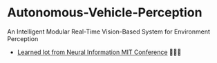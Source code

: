 # Autonomous-Vehicle-Perception
An Intelligent Modular Real-Time Vision-Based System for Environment Perception 
- [Learned lot from Neural Information MIT Conference](https://nips.cc/virtual/2022/events/workshop) 🧠🙌🤩
